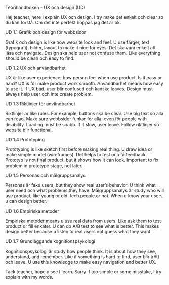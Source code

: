 Teorihandboken - UX och design (UD)

Hej teacher, here I explain UX och design. I try make det enkelt och clear so du kan förstå. Om det inte perfekt hoppas jag det är ok.

UD 1.1 Grafik och design för webbsidor

Grafik och design is like how website look and feel. U use färger, text (typografi), bilder, layout to make it nice for eyes. Det ska vara enkelt att läsa och navigate. Design ska help user not confuse them. Like everything should be clean och easy to find.

UD 1.2 UX och användbarhet

UX är like user experience, how person feel when use product. Is it easy or hard? UX is för make product work smooth. Användbarhet means how easy to use it. If UX bad, user blir confused och kanske leaves. Design must always help user och inte create problem.

UD 1.3 Riktlinjer för användbarhet

Riktlinjer är like rules. For example, buttons ska be clear. Use big text so alla can read. Make sure webbsidor funkar for alla, even för people with disability. Loading must be snabb. If it slow, user leave. Follow riktlinjer so website blir functional.

UD 1.4 Prototyping

Prototyping is like sketch first before making real thing. U draw idea or make simple model (wireframes). Det helps to test och få feedback. Prototyp is not final product, but it shows how it can look. Important to fix problem in prototype stage, not later.

UD 1.5 Personas och målgruppsanalys

Personas är fake users, but they show real user’s behavior. U think what user need och what problems they have. Målgruppsanalys är study who will use product, like young or old, tech people or not. When u know your users, u can design better.

UD 1.6 Empiriska metoder

Empiriska metoder means u use real data from users. Like ask them to test product or fill enkäter. U can do A/B test to see what is better. This makes design better because u listen to real users not guess what they want.

UD 1.7 Grundläggande kognitionspsykologi

Kognitionspsykologi är study how people think. It is about how they see, understand, and remember. Like if something is hard to find, user blir trött och leave. U use this knowledge to make easy navigation and better UX.

Tack teacher, hope u see I learn. Sorry if too simple or some misstake, I try explain with my words.